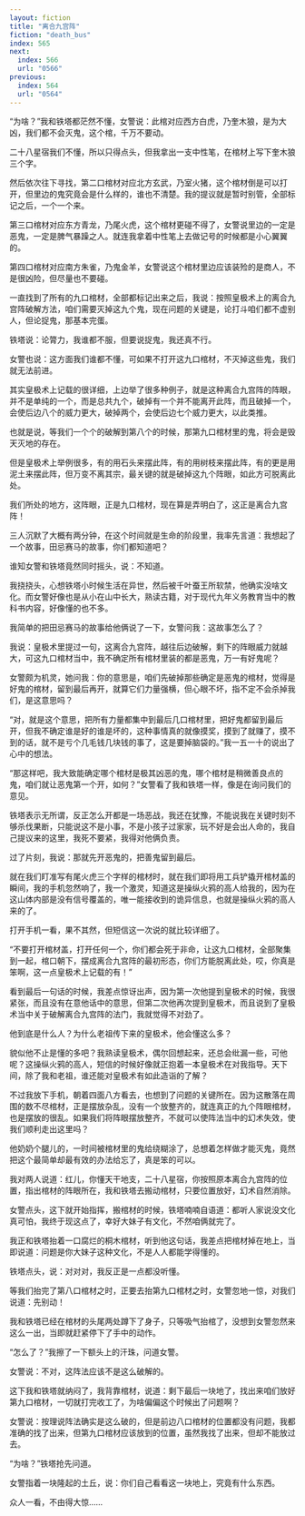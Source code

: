 ```yaml
---
layout: fiction
title: "离合九宫阵"
fiction: "death_bus"
index: 565
next:
  index: 566
  url: "0566"
previous:
  index: 564
  url: "0564"
---
```

“为啥？”我和铁塔都茫然不懂，女警说：此棺对应西方白虎，乃奎木狼，是为大凶，我们都不会灭鬼，这个棺，千万不要动。

二十八星宿我们不懂，所以只得点头，但我拿出一支中性笔，在棺材上写下奎木狼三个字。

然后依次往下寻找，第二口棺材对应北方玄武，乃室火猪，这个棺材倒是可以打开，但里边的鬼究竟会是什么样的，谁也不清楚。我的提议就是暂时别管，全部标记之后，一个一个来。

第三口棺材对应东方青龙，乃尾火虎，这个棺材更碰不得了，女警说里边的一定是恶鬼，一定是脾气暴躁之人。就连我拿着中性笔上去做记号的时候都是小心翼翼的。

第四口棺材对应南方朱雀，乃鬼金羊，女警说这个棺材里边应该装殓的是商人，不是很凶险，但尽量也不要碰。

一直找到了所有的九口棺材，全部都标记出来之后，我说：按照皇极术上的离合九宫阵破解方法，咱们需要灭掉这九个鬼，现在问题的关键是，论打斗咱们都不虚别人，但论捉鬼，那基本完蛋。

铁塔说：论膂力，我谁都不服，但要说捉鬼，我还真不行。

女警也说：这方面我们谁都不懂，可如果不打开这九口棺材，不灭掉这些鬼，我们就无法前进。

其实皇极术上记载的很详细，上边举了很多种例子，就是这种离合九宫阵的阵眼，并不是单纯的一个，而是总共九个，破掉有一个并不能离开此阵，而且破掉一个，会使后边八个的威力更大，破掉两个，会使后边七个威力更大，以此类推。

也就是说，等我们一个个的破解到第八个的时候，那第九口棺材里的鬼，将会是毁天灭地的存在。

但是皇极术上举例很多，有的用石头来摆此阵，有的用树枝来摆此阵，有的更是用泥土来摆此阵，但万变不离其宗，最关键的就是破掉这九个阵眼，如此方可脱离此处。

我们所处的地方，这阵眼，正是九口棺材，现在算是弄明白了，这正是离合九宫阵！

三人沉默了大概有两分钟，在这个时间就是生命的阶段里，我率先言道：我想起了一个故事，田忌赛马的故事，你们都知道吧？

谁知女警和铁塔竟然同时摇头，说：不知道。

我挠挠头，心想铁塔小时候生活在异世，然后被千叶蚕王所软禁，他确实没啥文化。而女警好像也是从小在山中长大，熟读古籍，对于现代九年义务教育当中的教科书内容，好像懂的也不多。

我简单的把田忌赛马的故事给他俩说了一下，女警问我：这故事怎么了？

我说：皇极术里提过一句，这离合九宫阵，越往后边破解，剩下的阵眼威力就越大，可这九口棺材当中，我不确定所有棺材里装的都是恶鬼，万一有好鬼呢？

女警颇为机灵，她问我：你的意思是，咱们先破掉那些确定是恶鬼的棺材，觉得是好鬼的棺材，留到最后再开，就算它们力量强横，但心眼不坏，指不定不会杀掉我们，是这意思吗？

“对，就是这个意思，把所有力量都集中到最后几口棺材里，把好鬼都留到最后开，但我不确定谁是好的谁是坏的，这种事情真的就像摸奖，摸到了就赚了，摸不到的话，就不是亏个几毛钱几块钱的事了，这是要掉脑袋的。”我一五一十的说出了心中的想法。

“那这样吧，我大致能确定哪个棺材是极其凶恶的鬼，哪个棺材是稍微善良点的鬼，咱们就让恶鬼第一个开，如何？”女警看了我和铁塔一样，像是在询问我们的意见。

铁塔表示无所谓，反正怎么开都是一场恶战，我还在犹豫，不能说我在关键时刻不够杀伐果断，只能说这不是小事，不是小孩子过家家，玩不好是会出人命的，我自己提议来的这里，我死不要紧，我得对他俩负责。

过了片刻，我说：那就先开恶鬼的，把善鬼留到最后。

就在我们盯准写有尾火虎三个字样的棺材时，就在我们即将用工兵铲撬开棺材盖的瞬间，我的手机忽然响了，我一个激灵，知道这是操纵火鸦的高人给我的，因为在这山体内部是没有信号覆盖的，唯一能接收到的诡异信息，也就是操纵火鸦的高人来的了。

打开手机一看，果不其然，但短信这一次说的就比较详细了。

“不要打开棺材盖，打开任何一个，你们都会死于非命，让这九口棺材，全部聚集到一起，棺口朝下，摆成离合九宫阵的最初形态，你们方能脱离此处，哎，你真是笨啊，这一点皇极术上记载的有！”

看到最后一句话的时候，我差点惊讶出声，因为第一次他提到皇极术的时候，我很紧张，而且没有在意他话中的意思，但第二次他再次提到皇极术，而且说到了皇极术当中关于破解离合九宫阵的法门，我就觉得不对劲了。

他到底是什么人？为什么老祖传下来的皇极术，他会懂这么多？

貌似他不止是懂的多吧？我熟读皇极术，偶尔回想起来，还总会纰漏一些，可他呢？这操纵火鸦的高人，短信的时候好像就正抱着一本皇极术在对我指导。天下间，除了我和老祖，谁还能对皇极术有如此造诣的了解？

不过我放下手机，朝着四面八方看去，也想到了问题的关键所在。因为这散落在周围的数不尽棺材，正是摆放杂乱，没有一个放整齐的，就连真正的九个阵眼棺材，也是摆放的很乱。如果我们将阵眼摆放整齐，不就可以使阵法当中的幻术失效，使我们顺利走出这里吗？

他奶奶个腿儿的，一时间被棺材里的鬼给绕糊涂了，总想着怎样做才能灭鬼，竟然把这个最简单却最有效的办法给忘了，真是笨的可以。

我对两人说道：红儿，你懂天干地支，二十八星宿，你按照原本离合九宫阵的位置，指出棺材的阵眼所在，我和铁塔去搬动棺材，只要位置放好，幻术自然消除。

女警点头，这下就开始指挥，搬棺材的时候，铁塔喃喃自语道：都听人家说没文化真可怕，我终于现这点了，幸好大妹子有文化，不然咱俩就完了。

我正和铁塔抬着一口腐烂的桐木棺材，听到他这句话，我差点把棺材掉在地上，当即说道：问题是你大妹子这种文化，不是人人都能学得懂的。

铁塔点头，说：对对对，我反正是一点都没听懂。

等我们抬完了第八口棺材之时，正要去抬第九口棺材之时，女警忽地一惊，对我们说道：先别动！

我和铁塔已经在棺材的头尾两处蹲下了身子，只等吸气抬棺了，没想到女警忽然来这么一出，当即就赶紧停下了手中的动作。

“怎么了？”我擦了一下额头上的汗珠，问道女警。

女警说：不对，这阵法应该不是这么破解的。

这下我和铁塔就纳闷了，我背靠棺材，说道：剩下最后一块地了，找出来咱们放好第九口棺材，一切就打完收工了，为啥偏偏这个时候出了问题啊？

女警说：按理说阵法确实是这么破的，但是前边八口棺材的位置都没有问题，我都准确的找了出来，但第九口棺材应该放到的位置，虽然我找了出来，但却不能放过去。

“为啥？”铁塔抢先问道。

女警指着一块隆起的土丘，说：你们自己看看这一块地上，究竟有什么东西。

众人一看，不由得大惊……